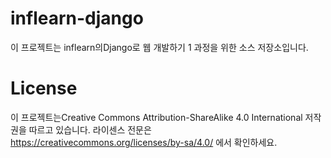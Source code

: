 # inflearn-django
이 프로젝트는 inflearn의Django로 웹 개발하기 1 과정을 위한 소스 저장소입니다.

# License
이 프로젝트는Creative Commons Attribution-ShareAlike 4.0 International 저작권을 따르고 있습니다. 라이센스 전문은 https://creativecommons.org/licenses/by-sa/4.0/ 에서 확인하세요.
